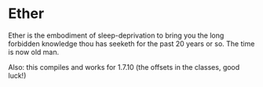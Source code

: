 # Ether
Ether is the embodiment of sleep-deprivation to bring you the long forbidden knowledge thou has seeketh for the past 20 years or so. The time is now old man.

Also: this compiles and works for 1.7.10 (the offsets in the classes, good luck!)
